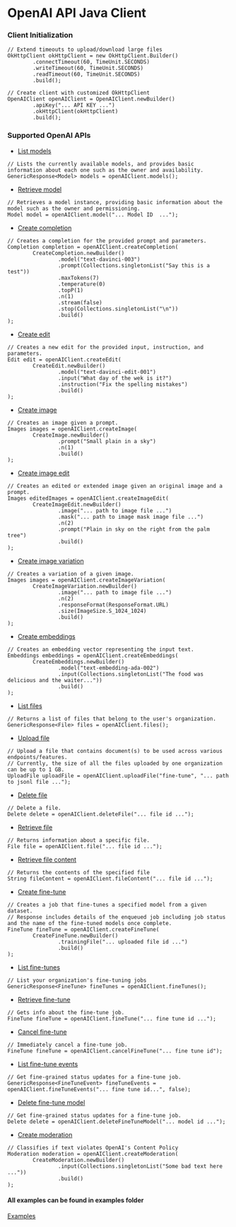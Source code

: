 # OpenAI API Java Client

### Client Initialization
```
// Extend timeouts to upload/download large files
OkHttpClient okHttpClient = new OkHttpClient.Builder()
        .connectTimeout(60, TimeUnit.SECONDS)
        .writeTimeout(60, TimeUnit.SECONDS)
        .readTimeout(60, TimeUnit.SECONDS)
        .build();

// Create client with customized OkHttpClient
OpenAIClient openAIClient = OpenAIClient.newBuilder()
        .apiKey("... API KEY ...")
        .okHttpClient(okHttpClient)
        .build();
```

### Supported OpenAI APIs
- [List models](https://platform.openai.com/docs/api-reference/models/list)
```
// Lists the currently available models, and provides basic information about each one such as the owner and availability.
GenericResponse<Model> models = openAIClient.models();
```

- [Retrieve model](https://platform.openai.com/docs/api-reference/models/retrieve)
```
// Retrieves a model instance, providing basic information about the model such as the owner and permissioning.
Model model = openAIClient.model("... Model ID  ...");
```

- [Create completion](https://platform.openai.com/docs/api-reference/completions/create)
```
// Creates a completion for the provided prompt and parameters.
Completion completion = openAIClient.createCompletion(
        CreateCompletion.newBuilder()
                .model("text-davinci-003")
                .prompt(Collections.singletonList("Say this is a test"))
                .maxTokens(7)
                .temperature(0)
                .topP(1)
                .n(1)
                .stream(false)
                .stop(Collections.singletonList("\n"))
                .build()
);
```

- [Create edit](https://platform.openai.com/docs/api-reference/edits/create)
```
// Creates a new edit for the provided input, instruction, and parameters.
Edit edit = openAIClient.createEdit(
        CreateEdit.newBuilder()
                .model("text-davinci-edit-001")
                .input("What day of the wek is it?")
                .instruction("Fix the spelling mistakes")
                .build()
);
```

- [Create image](https://platform.openai.com/docs/api-reference/images/create)
```
// Creates an image given a prompt.
Images images = openAIClient.createImage(
        CreateImage.newBuilder()
                .prompt("Small plain in a sky")
                .n(1)
                .build()
);
```

- [Create image edit](https://platform.openai.com/docs/api-reference/images/create-edit)
```
// Creates an edited or extended image given an original image and a prompt.
Images editedImages = openAIClient.createImageEdit(
        CreateImageEdit.newBuilder()
                .image("... path to image file ...")
                .mask("... path to image mask image file ...")
                .n(2)
                .prompt("Plain in sky on the right from the palm tree")
                .build()
);
```

- [Create image variation](https://platform.openai.com/docs/api-reference/images/create-variation)
```
// Creates a variation of a given image.
Images images = openAIClient.createImageVariation(
        CreateImageVariation.newBuilder()
                .image("... path to image file ...")
                .n(2)
                .responseFormat(ResponseFormat.URL)
                .size(ImageSize.S_1024_1024)
                .build()
);
```

- [Create embeddings](https://platform.openai.com/docs/api-reference/embeddings/create)
```
// Creates an embedding vector representing the input text.
Embeddings embeddings = openAIClient.createEmbeddings(
        CreateEmbeddings.newBuilder()
                .model("text-embedding-ada-002")
                .input(Collections.singletonList("The food was delicious and the waiter..."))
                .build()
);
```

- [List files](https://platform.openai.com/docs/api-reference/files/list)
```
// Returns a list of files that belong to the user's organization.
GenericResponse<File> files = openAIClient.files();
```

- [Upload file](https://platform.openai.com/docs/api-reference/files/upload)
```
// Upload a file that contains document(s) to be used across various endpoints/features.
// Currently, the size of all the files uploaded by one organization can be up to 1 GB.
UploadFile uploadFile = openAIClient.uploadFile("fine-tune", "... path to jsonl file ...");
```

- [Delete file](https://platform.openai.com/docs/api-reference/files/delete)
```
// Delete a file.
Delete delete = openAIClient.deleteFile("... file id ...");
```

- [Retrieve file](https://platform.openai.com/docs/api-reference/files/retrieve)
```
// Returns information about a specific file.
File file = openAIClient.file("... file id ...");
```

- [Retrieve file content](https://platform.openai.com/docs/api-reference/files/retrieve-content)
```
// Returns the contents of the specified file
String fileContent = openAIClient.fileContent("... file id ...");
```

- [Create fine-tune](https://platform.openai.com/docs/api-reference/fine-tunes/create)
```
// Creates a job that fine-tunes a specified model from a given dataset.
// Response includes details of the enqueued job including job status and the name of the fine-tuned models once complete.
FineTune fineTune = openAIClient.createFineTune(
        CreateFineTune.newBuilder()
                .trainingFile("... uploaded file id ...")
                .build()
);
```

- [List fine-tunes](https://platform.openai.com/docs/api-reference/fine-tunes/list)
```
// List your organization's fine-tuning jobs
GenericResponse<FineTune> fineTunes = openAIClient.fineTunes();
```

- [Retrieve fine-tune](https://platform.openai.com/docs/api-reference/fine-tunes/retrieve)
```
// Gets info about the fine-tune job.
FineTune fineTune = openAIClient.fineTune("... fine tune id ...");
```

- [Cancel fine-tune](https://platform.openai.com/docs/api-reference/fine-tunes/cancel)
```
// Immediately cancel a fine-tune job.
FineTune fineTune = openAIClient.cancelFineTune("... fine tune id");
```

- [List fine-tune events](https://platform.openai.com/docs/api-reference/fine-tunes/events)
```
// Get fine-grained status updates for a fine-tune job.
GenericResponse<FineTuneEvent> fineTuneEvents = openAIClient.fineTuneEvents("... fine tune id...", false);
```

- [Delete fine-tune model](https://platform.openai.com/docs/api-reference/fine-tunes/delete-model)
```
// Get fine-grained status updates for a fine-tune job.
Delete delete = openAIClient.deleteFineTuneModel("... model id ...");
```

- [Create moderation](https://platform.openai.com/docs/api-reference/moderations/create)
```
// Classifies if text violates OpenAI's Content Policy
Moderation moderation = openAIClient.createModeration(
        CreateModeration.newBuilder()
                .input(Collections.singletonList("Some bad text here ..."))
                .build()
);
```

#### All examples can be found in examples folder
[Examples](https://github.com/xrom888/openai-client/tree/main/examples/src/main/java/com/lipcha/example)